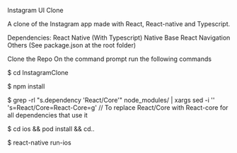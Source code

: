 Instagram UI Clone

A clone of the Instagram app made with React, React-native and Typescript.

Dependencies:
React Native (With Typescript)
Native Base
React Navigation
Others (See package.json at the root folder)

Clone the Repo
On the command prompt run the following commands

$ cd InstagramClone

$ npm install

$ grep -rl "s.dependency 'React/Core'" node_modules/ | xargs sed -i '' 's=React/Core=React-Core=g' // To replace React/Core with React-core for all dependencies that use it 

$ cd ios && pod install && cd..

$ react-native run-ios
